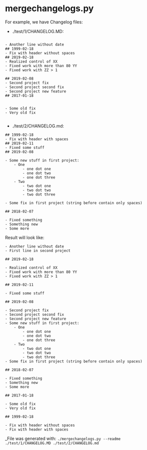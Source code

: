 # mergechangelogs.py
For example, we have Changelog files:
* ./test/1/CHANGELOG.MD:
```- One line without date

- Another line without date
## 1999-02-18
- Fix with header without spaces
## 2019-02-18
- Realized control of XX
- Fixed work with more than 80 YY
- Fixed work with ZZ > 1

## 2019-02-08
- Second project fix
- Second project second fix
- Second project new feature
## 2017-01-18


- Some old fix
- Very old fix


```

* ./test/2/CHANGELOG.md:
```- First line in second project
## 1999-02-18  
- Fix with header with spaces
## 2019-02-11
- Fixed some stuff
## 2019-02-08

- Some new stuff in first project:
    - One
        - one dot one
        - one dot two
        - one dot three
    - Two
        - two dot one
        - two dot two
        - two dot three
    
- Some fix in first project (string before contain only spaces)

## 2018-02-07

- Fixed something
- Something new
- Some more

```
Result will look like:
```- One line without date
- Another line without date
- First line in second project

## 2019-02-18

- Realized control of XX
- Fixed work with more than 80 YY
- Fixed work with ZZ > 1

## 2019-02-11

- Fixed some stuff

## 2019-02-08

- Second project fix
- Second project second fix
- Second project new feature
- Some new stuff in first project:
    - One
        - one dot one
        - one dot two
        - one dot three
    - Two
        - two dot one
        - two dot two
        - two dot three
- Some fix in first project (string before contain only spaces)

## 2018-02-07

- Fixed something
- Something new
- Some more

## 2017-01-18

- Some old fix
- Very old fix

## 1999-02-18

- Fix with header without spaces
- Fix with header with spaces
```
_File was generated with:
```./mergechangelogs.py --readme ./test/1/CHANGELOG.MD ./test/2/CHANGELOG.md```